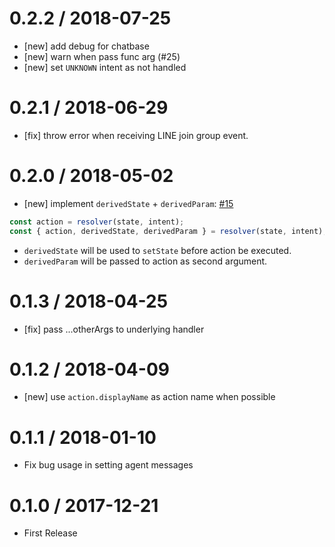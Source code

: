 # 0.2.2 / 2018-07-25

* [new] add debug for chatbase
* [new] warn when pass func arg (#25)
* [new] set `UNKNOWN` intent as not handled

# 0.2.1 / 2018-06-29

* [fix] throw error when receiving LINE join group event.

# 0.2.0 / 2018-05-02

* [new] implement `derivedState` + `derivedParam`: [#15](https://github.com/Yoctol/bottender-recognizer/pull/15)

```js
const action = resolver(state, intent);
const { action, derivedState, derivedParam } = resolver(state, intent);
```

* `derivedState` will be used to `setState` before action be executed.
* `derivedParam` will be passed to action as second argument.

# 0.1.3 / 2018-04-25

* [fix] pass ...otherArgs to underlying handler

# 0.1.2 / 2018-04-09

* [new] use `action.displayName` as action name when possible

# 0.1.1 / 2018-01-10

* Fix bug usage in setting agent messages

# 0.1.0 / 2017-12-21

* First Release

